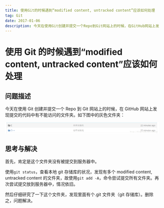 ```yaml
---
title: 使用Git的时候遇到“modified content, untracked content”应该如何处理
tag: Git
date: 2017-01-06
description: 今天在使用Git创建并提交一个Repo到Git网站上的时候，在GitHub网站上发现提交的代码中有不能访问的文件夹。那么，应该如何解决这个问题呢？
---
```


# 使用 Git 的时候遇到“modified content, untracked content”应该如何处理

## 问题描述

今天在使用 Git 创建并提交一个 Repo 到 Git 网站上的时候，在 GitHub 网站上发现提交的代码中有不能访问的文件夹。如下图中的灰色文件夹：

![问题描述](./problem.png)

## 思考与解决

首先，肯定是这个文件夹没有被提交到服务器中。

使用`git status`，查看本地 git 存储库的状况，发现有多个 modified content, untracked content 的文件夹，故使用`git add -A`，命令尝试提交所有文件夹。再次尝试提交放到服务器中，情况依旧。

然后仔细研究了一下这个文件夹，发现里面有个.git 文件夹（git 存储库）。删除之，问题解决。
